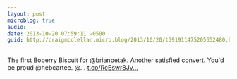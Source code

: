 ```yaml
---
layout: post
microblog: true
audio: 
date: 2013-10-20 07:59:11 -0500
guid: http://craigmcclellan.micro.blog/2013/10/20/t391911475205652480.html
---
```

The first Boberry Biscuit for @brianpetak. Another satisfied convert. You'd be proud @hebcartee. @… [t.co/RcEswr8Jv...](http://t.co/RcEswr8JvD)
